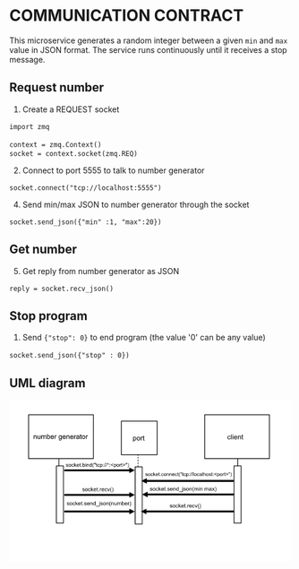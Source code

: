 # COMMUNICATION CONTRACT

This microservice generates a random integer between a given `min` and `max` value in JSON format. The service runs continuously until it receives a stop message.

## Request number


1) Create a REQUEST socket

````
import zmq

context = zmq.Context()
socket = context.socket(zmq.REQ)
````

2) Connect to port 5555 to talk to number generator

````
socket.connect("tcp://localhost:5555")

````

4) Send min/max JSON to number generator through the socket


````
socket.send_json({"min" :1, "max":20})

````

## Get number

5) Get reply from number generator as JSON


````
reply = socket.recv_json()

````

## Stop program

1) Send `{"stop": 0}` to end program (the value '0' can be any value)

``socket.send_json({"stop" : 0})``

## UML diagram

![](seq_diagram.png)





